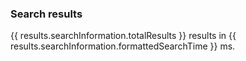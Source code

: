 ### Search results

{{ results.searchInformation.totalResults }} results in {{ results.searchInformation.formattedSearchTime }} ms.







<template v-if="results == null"  >
  <v-alert color="blue lighten-3" value=true icon="rowing">
    no results.
  </v-alert>
</template>

<template v-for="(item, index) in results.items">
<v-card class="ma-3" @click="navResult(item.formattedUrl)">
<v-card-title class="blue--text text--darken-3 mb-0 pb-0">
<v-icon left>search</v-icon>
    <span class="title"> {{ item.title }}</span>
    </v-card-title>
    <v-card-text class="blue--text text--darken-2 pt-0 mt-0">
       <p class="red--text text--lighten-3 mt-0 pt-0">{{ item.formattedUrl }}</p>
       <v-layout>
       <v-flex v-if="item.pagemap.cse_image">
         <v-img
         ma-4
         contain
          aspect-ratio=1
          v-if="item.pagemap.cse_image"
          :src="item.pagemap.cse_image && item.pagemap.cse_image[0].src">
        </v-img>
        </v-flex>
        <v-flex class="pl-4">
       <span  v-html="item.htmlSnippet"></span>
       </v-flex>
       </v-layout>
    </v-card-text>
  </v-card>


</template>


<div class="text-xs-center">
  <v-pagination
    v-model="page"
    @input="pageClicked"
    @previous="pageClicked($event)"
    @next="pageClicked($event)"
    :length="pageCount"
  ></v-pagination>
  </div>
